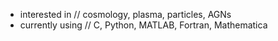 - interested in // cosmology, plasma, particles, AGNs
- currently using // C, Python, MATLAB, Fortran, Mathematica

<!---
sophiarubens/sophiarubens is a ✨ special ✨ repository because its `README.md` (this file) appears on your GitHub profile.
You can click the Preview link to take a look at your changes.
--->
